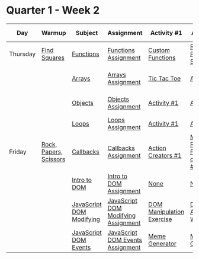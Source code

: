 # Quarter 1 - Week 2

<table style="width: 100%">
  <thead>
    <tr>
      <th>Day</th>
      <th>Warmup</th>
      <th>Subject</th>
      <th>Assignment</th>
      <th>Activity #1</th>
      <th>Activity #2</th>
      <th>Supplemental #1</th>
      <th>Supplemental #2</th>
      <th>Supplemental #3</th>
    </tr>
  </thead>
  <tbody>
    <tr>
      <td>Thursday</td>
      <td><a href="https://www.codewars.com/kata/60908bc1d5811f0025474291">Find Squares</a>
      </td>
      <td><a href="#">Functions</a>
      </td>
      <td><a href="#">Functions Assignment</a>
      </td>
      <td><a href="#">Custom Functions</a></td>
      <td><a href="#">Rock, Paper, Scissors</a></td>
      </td>
       <td><a href="https://developer.mozilla.org/en-US/docs/Web/JavaScript/Reference/Global_Objects/Function">Functions MDN</a>
      </td>
       <td><a href="https://www.freecodecamp.org/news/what-are-functions-in-javascript-a-beginners-guide/">What are functions in JavaScript</a>
      </td>
       <td><a href="https://eloquentjavascript.net/03_functions.html">Chapter 3 - Eloquent JavaScript</a>
      </td>
    </tr>
     <tr>
     <td></td>
        <td></td>
      <td><a href="#">Arrays</a>
      </td>
      <td><a href="#">Arrays Assignment</a>
      </td>
       <td><a href="#">Tic Tac Toe</a></td>
      <td><a href="#">Activity #2</a></td>
      </td>
       <td><a href="https://developer.mozilla.org/en-US/docs/Web/JavaScript/Reference/Global_Objects/Array">Array MDN</a>
      </td>
       <td><a href="https://www.freecodecamp.org/news/tag/arrays/">Arrays Free Code Camp</a>
      </td>
       <td><a href="https://eloquentjavascript.net/06_object.html">Chapter 6 - Eloquent JavaScript</a>
      </td>
    </tr>
    <tr>
      <td></td>
        <td></td>
      <td><a href="#">Objects</a>
      </td>
      <td><a href="#">Objects Assignment</a>
      </td>
       <td><a href="#">Activity #1</a></td>
      <td><a href="#">Activity #2</a></td>
      </td>
         <td><a href="https://developer.mozilla.org/en-US/docs/Web/JavaScript/Reference/Global_Objects/Object">Object MDN</a>
      </td>
       <td><a href="https://www.freecodecamp.org/news/tag/object/">Objects Free Code Camp</a>
      </td>
       <td><a href="https://eloquentjavascript.net/06_object.html">Chapter 6 - Eloquent JavaScript</a>
      </td>
    </tr>
    <tr>
      <td></td>
        <td></td>
      <td><a href="#">Loops</a>
      </td>
      <td><a href="#">Loops Assignment</a>
      </td>
       <td><a href="#">Activity #1</a></td>
      <td><a href="#">Activity #2</a></td>
      </td>
       <td><a href="#">Supplemental Link #1</a>
      </td>
       <td><a href="#">Supplemental Link #2</a>
      </td>
       <td><a href="#">Supplemental Link #3</a>
      </td>
    </tr>
    <tr>
      <td>Friday</td>
      <td><a href="#">Rock, Papers, Scissors</a>
      </td>
      <td><a href="#">Callbacks</a>
      </td>
      <td><a href="#">Callbacks Assignment</a>
      </td>
       <td><a href="#">Action Creators #1</a></td>
      <td><a href="#">Map, Reduce, Filter with callbacks #2</a></td>
      </td>
       <td><a href="#">Supplemental Link #1</a>
      </td>
       <td><a href="#">Supplemental Link #2</a>
      </td>
       <td><a href="#">Supplemental Link #3</a>
      </td>
    </tr>
    <tr>
      <td></td>
        <td></td>
      <td><a href="#">Intro to DOM</a>
      </td>
      <td><a href="#">Intro to DOM Assignment</a>
      </td>
       <td><a href="#">None</a></td>
      <td><a href="#">None</a></td>
      </td>
       <td><a href="https://developer.mozilla.org/en-US/docs/Web/API/Document_Object_Model/Introduction">Intro to DOM MDN</a>
      </td>
       <td><a href="#">Supplemental Link #2</a>
      </td>
       <td><a href="#">Supplemental Link #3</a>
      </td>
    </tr>
    <tr>
      <td></td>
        <td></td>
      <td><a href="#">JavaScript DOM Modifying</a>
      </td>
      <td><a href="#">JavaScript DOM Modifying Assignment</a>
      </td>
       <td><a href="#">DOM Manipulation Exercise</a></td>
      <td><a href="#">Dynamically Add Card to Web Page</a></td>
      </td>
       <td><a href="https://stackoverflow.com/questions/47945659/using-innerhtml-and-what-are-security-concerns">InnerHTML Security Issue Stack Overflow</a>
      </td>
       <td><a href="#">Supplemental Link #2</a>
      </td>
       <td><a href="#">Supplemental Link #3</a>
      </td>
    </tr>
    <tr>
      <td></td>
        <td></td>
      <td><a href="#">JavaScript DOM Events</a>
      </td>
      <td><a href="#">JavaScript DOM Events Assignment</a>
      </td>
       <td><a href="#">Meme Generator</a></td>
      <td><a href="#">Memory Game</a></td>
      </td>
       <td><a href="#">Supplemental Link #1</a>
      </td>
       <td><a href="#">Supplemental Link #2</a>
      </td>
       <td><a href="#">Supplemental Link #3</a>
      </td>
    </tr>
  </tbody>
</table>
